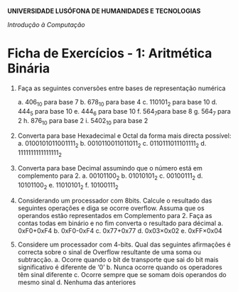 **UNIVERSIDADE LUSÓFONA DE HUMANIDADES E TECNOLOGIAS**

*Introdução à Computação*

# Ficha de Exercícios - 1: Aritmética Binária


1. Faça as seguintes conversões entre bases de representação numérica

   a.	406<sub>10</sub> para base 7
   b.	678<sub>10</sub>  para base 4
   c.	110101<sub>2</sub>  para base 10
   d.	444<sub>5</sub> para base 10
   e.	444<sub>6</sub> para base 10
   f.	564<sub>7</sub>para base 8
   g.	564<sub>7</sub> para 2
   h.	876<sub>10</sub>  para base 2
   i.	5402<sub>10</sub>  para base 2 


2.  Converta para base Hexadecimal e Octal da forma mais directa possível:
a.	0100101011001111<sub>2</sub>
b.	0010110011011011<sub>2</sub>
c.	0110111011101111<sub>2</sub>
d.	1111111111111111<sub>2</sub>


3.	Converta para base Decimal assumindo que o número está em complemento para 2.
a.	00101100<sub>2</sub> 
b.	01010101<sub>2</sub>
c.	00100111<sub>2</sub>
d.	10101100<sub>2</sub>
e.	11010101<sub>2</sub>
f.	10100111<sub>2</sub>

4.	Considerando um processador com 8bits. Calcule o resultado das seguintes operações e diga se ocorre overflow. Assuma que os operandos estão representados em Complemento para 2. Faça as contas todas em binário e no fim converta o resultado para décimal
	a.	0xF0+0xF4
	b.	0xF0-0xF4
	c.	0x77+0x77
	d.	0x03×0x02
	e.	0xFF×0x04


5.	Considere um processador com 4-bits. Qual das seguintes afirmações é correcta sobre o sinal de Overflow resultante de uma soma ou subtracção.
a.	Ocorre quando o bit de transporte que sai do bit mais significativo é diferente de ‘0’
b.	Nunca ocorre quando os operadores têm sinal diferente
c.	Ocorre sempre que se somam dois operandos do mesmo sinal
d.	Nenhuma das anteriores
